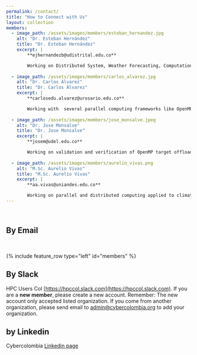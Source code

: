 ```yaml
---
permalink: /contact/
title: "How to Connect with Us"
layout: collection
members:
  - image_path: /assets/images/members/esteban_hernandez.jpg
    alt: "Dr. Esteban Hernández"
    title: "Dr. Esteban Hernández"
    excerpt: |
        **ejhernandezb@udistrital.edu.co**

        Working on Distributed System, Weather Forecasting, Computational Molecular Dynamics and HPC on Cloud.
  
  - image_path: /assets/images/members/carlos_alvarez.jpg
    alt: "Dr. Carlos Álvarez"
    title: "Dr. Carlos Álvarez"
    excerpt: |
        **carlosedu.alvarez@urosario.edu.co**

        Working with  several parallel computing frameworks like OpenMP, MPI and Cuda. 
 
  - image_path: /assets/images/members/jose_monsalve.jpeg
    alt: "Dr. Jose Monsalve"
    title: "Dr. Jose Monsalve"
    excerpt: |
        **josem@udel.edu.co**

        Working on validation and verification of OpenMP target offloading, as well as with OpenACC programming targetting CPU and heterogeneous systems based on GPGPUs.
  
  - image_path: /assets/images/members/aurelio_vivas.png
    alt: "M.Sc. Aurelio Vivas"
    title: "M.Sc. Aurelio Vivas"
    excerpt: |
        **aa.vivas@uniandes.edu.co**

        Working on parallel and distributed computing applied to climate modelling, molecular dynamics and large-scale satellite image processing. satellite image processing.
---
```


<br>

## By Email

<br>

{% include feature_row type="left" id="members" %}

## By Slack
HPC Users Col [https://hpccol.slack.com](https://hpccol.slack.com). If you are a  **new member**, please create a new account. 
Remember: The new account only  accepted  listed organization. If you come from another organization, please send email 
to admin@cybercolombia.org  to add your organization. 

## by Linkedin

Cybercolombia [Linkedin page](https://www.linkedin.com/company/76894044/)
<br>
